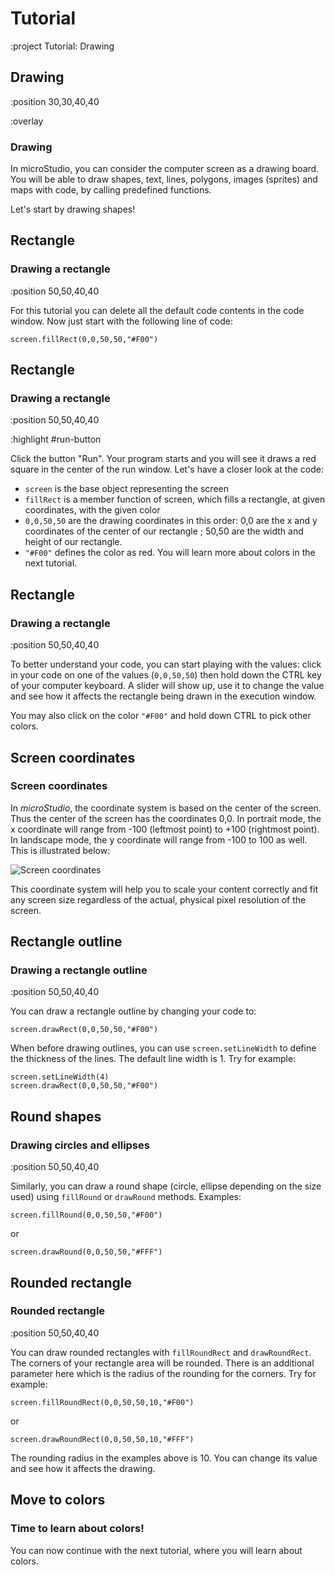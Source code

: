 <!-- 1. Shapes (Rect, Round, RoundRect) -->
<!-- 2. Colors -->
<!-- 3. Lines, Polygons -->
<!-- 4. Text -->
<!-- 5. Sprites and Maps -->
<!-- 6. Gradients -->
<!-- 7. Rotating, Scaling, Transparency -->


# Tutorial

:project Tutorial: Drawing

## Drawing

:position 30,30,40,40

:overlay

### Drawing

In microStudio, you can consider the computer screen as a drawing board.
You will be able to draw shapes, text, lines, polygons, images (sprites) and
maps with code, by calling predefined functions.

Let's start by drawing shapes!


## Rectangle

### Drawing a rectangle

:position 50,50,40,40

For this tutorial you can delete all the default code contents in the code window.
Now just start with the following line of code:

```
screen.fillRect(0,0,50,50,"#F00")
```

## Rectangle

### Drawing a rectangle

:position 50,50,40,40

:highlight #run-button

Click the button "Run". Your program starts and you will see it draws a red
square in the center of the run window. Let's have a closer look at the code:

* ```screen``` is the base object representing the screen
* ```fillRect``` is a member function of screen, which fills a rectangle, at given coordinates, with the given color
* ```0,0,50,50``` are the drawing coordinates in this order: 0,0 are the x and y coordinates of the center of our rectangle ; 50,50 are the width and height of our rectangle.
* ```"#F00"``` defines the color as red. You will learn more about colors in the next tutorial.


## Rectangle

### Drawing a rectangle

:position 50,50,40,40

To better understand your code, you can start playing with the values: click in your code
on one of the values (```0,0,50,50```) then hold down the CTRL key of your computer keyboard. A slider
will show up, use it to change the value and see how it affects the rectangle being drawn in the
execution window.

You may also click on the color ```"#F00"``` and hold down CTRL to pick other colors.

## Screen coordinates

### Screen coordinates

In *microStudio*, the coordinate system is based on the center of the screen. Thus the center
of the screen has the coordinates 0,0. In portrait mode, the x coordinate will range from -100 (leftmost point) to +100 (rightmost point).
In landscape mode, the y coordinate will range from -100 to 100 as well. This is illustrated below:

![Screen coordinates](/doc/img/screen_coordinates.png "Screen coordinates")

This coordinate system will help you to scale your content correctly and fit any screen size regardless of the actual,
physical pixel resolution of the screen.

## Rectangle outline

### Drawing a rectangle outline

:position 50,50,40,40

You can draw a rectangle outline by changing your code to:

```
screen.drawRect(0,0,50,50,"#F00")
```

When before drawing outlines, you can use ```screen.setLineWidth``` to define the
thickness of the lines. The default line width is 1. Try for example:

```
screen.setLineWidth(4)
screen.drawRect(0,0,50,50,"#F00")
```

## Round shapes

### Drawing circles and ellipses

:position 50,50,40,40

Similarly, you can draw a round shape (circle, ellipse depending on the size used) using ```fillRound``` or
```drawRound``` methods. Examples:

```
screen.fillRound(0,0,50,50,"#F00")
```

or

```
screen.drawRound(0,0,50,50,"#FFF")
```


## Rounded rectangle

### Rounded rectangle

:position 50,50,40,40

You can draw rounded rectangles with ```fillRoundRect``` and ```drawRoundRect```. The corners of your
rectangle area will be rounded. There is an additional parameter here which is the radius of the rounding
for the corners. Try for example:

```
screen.fillRoundRect(0,0,50,50,10,"#F00")
```

or

```
screen.drawRoundRect(0,0,50,50,10,"#FFF")
```

The rounding radius in the examples above is 10. You can change its value and see how it affects the drawing.


## Move to colors

### Time to learn about colors!

You can now continue with the next tutorial, where you will learn about colors.
